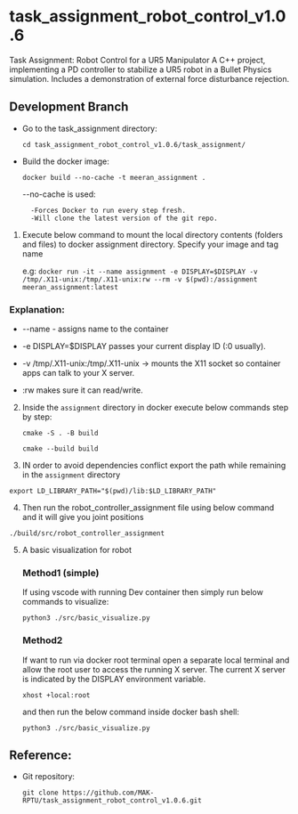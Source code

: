 # task_assignment_robot_control_v1.0.6
Task Assignment: Robot Control for a UR5 Manipulator A C++ project, implementing a PD controller to stabilize a UR5 robot in a Bullet Physics simulation. Includes a demonstration of external force disturbance rejection.

## Development Branch

- Go to the task_assignment directory:

    `cd task_assignment_robot_control_v1.0.6/task_assignment/`

- Build the docker image:

    `docker build --no-cache -t meeran_assignment .`

    --no-cache is used:

        -Forces Docker to run every step fresh.
        -Will clone the latest version of the git repo.


1. Execute below command to mount the local directory contents (folders and files) to docker assignment directory. Specify your image and tag name

    <!-- `docker run -it --name assignment -e DISPLAY=$DISPLAY -v /tmp/.X11-unix:/tmp/.X11-unix:rw meeran_assignment` -->

    <!-- `docker run -it --name <container_name> --rm -v $(pwd):/assignment <image_name>:<tag_name>` -->

    e.g: `docker run -it --name assignment -e DISPLAY=$DISPLAY -v /tmp/.X11-unix:/tmp/.X11-unix:rw --rm -v $(pwd):/assignment meeran_assignment:latest`

### Explanation:

- --name - assigns name to the container
- -e DISPLAY=$DISPLAY passes your current display ID (:0 usually).

- -v /tmp/.X11-unix:/tmp/.X11-unix → mounts the X11 socket so container apps can talk to your X server.

- :rw makes sure it can read/write.

2. Inside the `assignment` directory in docker execute below commands step by step:

    `cmake -S . -B build`

    `cmake --build build`

3. IN order to avoid dependencies conflict export the path while remaining in the `assignment` directory

`export LD_LIBRARY_PATH="$(pwd)/lib:$LD_LIBRARY_PATH"`

4. Then run the robot_controller_assignment file using below command and it will give you joint positions

`./build/src/robot_controller_assignment `

5. A basic visualization for robot

    ### Method1 (simple)
    If using vscode with running Dev container then simply run below commands to visualize:

    `python3 ./src/basic_visualize.py`

    ### Method2
    If want to run via docker root terminal open a separate local terminal and allow the root user to access the running X server. The current X server is indicated by the DISPLAY environment variable.

    `xhost +local:root`

    and then run the below command inside docker bash shell:

    `python3 ./src/basic_visualize.py`


## Reference:

- Git repository:

    `git clone https://github.com/MAK-RPTU/task_assignment_robot_control_v1.0.6.git`